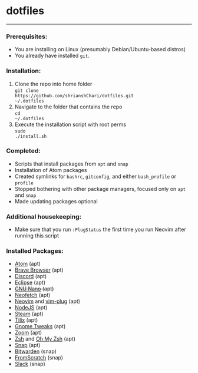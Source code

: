 # dotfiles #

<hr>

### Prerequisites: ###
- You are installing on Linux (presumably Debian/Ubuntu-based distros)
- You already have installed `git`.

### Installation: ###
1. Clone the repo into home folder<br>
<code>git clone https://<span></span>github.com/shrianshChari/dotfiles.git ~/.dotfiles</code>
2. Navigate to the folder that contains the repo<br>
<code>cd ~/.dotfiles</code>
3. Execute the installation script with root perms<br>
<code>sudo ./install.sh</code>

### Completed: ###
- Scripts that install packages from `apt` and `snap`
- Installation of Atom packages
- Created symlinks for `bashrc`, `gitconfig`, and either `bash_profile` or `profile`
- Stopped bothering with other package managers, focused only on `apt` and `snap`
- Made updating packages optional

### Additional housekeeping: ###
- Make sure that you run `:PlugStatus` the first time you run Neovim after running this script

### Installed Packages: ###
- [Atom](https://atom.io) (apt)
- [Brave Browser](htpps://brave.com) (apt)
- [Discord](https://discord.com) (apt)
- [Eclipse](https://eclipse.org) (apt)
- ~~[GNU Nano](https://nano-editor.org "Rendered obsolete in the face of Neovim") (apt)~~
- [Neofetch](https://github.com/dylanaraps/neofetch) (apt)
- [Neovim](https://neovim.io) and [vim-plug](https://github.com/junegunn/vim-plug "Plugin manager for Neovim") (apt)
- [NodeJS](https://nodejs.org/en/) (apt)
- [Steam](https://store.steampowered.com) (apt)
- [Tilix](https://gnunn1.github.io/tilix-web/) (apt)
- [Gnome Tweaks](https://wiki.gnome.org/Apps/Tweaks) (apt)
- [Zoom](https://zoom.us) (apt)
- [Zsh](http://zsh.sourceforge.net) and [Oh My Zsh](https://ohmyz.sh/ "Plugin manager for zsh") (apt)
- [Snap](https://snapcraft.io) (apt)
- [Bitwarden](https://bitwarden.com) (snap)
- [FromScratch](https://fromscratch.rocks) (snap)
- [Slack](https://slack.com) (snap)

